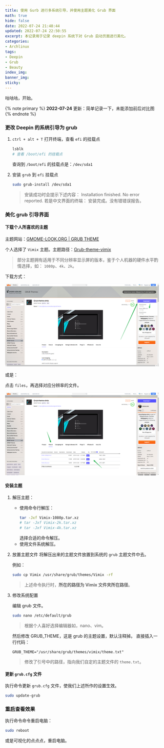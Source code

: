 ```yaml
---
title: 使用 Gurb 进行多系统引导，并使用主题美化 Grub 界面
math: true
hide: false
date: 2022-07-24 21:48:44
updated: 2022-07-24 22:50:55
excerpt: 本记录用于记录 deepin 系统下对 Grub 启动页面进行美化。
categories:
- Archlinux
tags:
- Deepin
- Grub
- Beauty
index_img:
banner_img:
sticky:
---
```


咕咕咕，开始。

{% note primary %}
**2022-07-24** 更新：简单记录一下，未能添加前后对比图
{% endnote %}

### 更改 Deepin 的系统引导为 grub

1. `ctrl + alt + T` 打开终端，查看 `efi` 的挂载点
   
    ```bash
    lsblk
    # 查看 /boot/efi 的挂载点 
    ```

    查询到 `/boot/efi` 的挂载点是：`/dev/sda1`
2. 安装 `grub` 到 `efi` 挂载点
   
   ```bash
   sudo grub-install /dev/sda1
   ```
   > 安装成功时会提示下述内容：
   > Installation finished. No error reported.
   > 若是中文界面的终端：
   > 安装完成。没有错错误报告。

### 美化 grub 引导界面

#### 下载个人所喜欢的主题

主题网站：[GMOME-LOOK.ORG | GRUB THEME](https://www.gnome-look.org/browse?cat=109&ord=rating)

个人选择了 `Vimix` 主题。主题路径：[Grub-theme-vimix](https://www.gnome-look.org/p/1009236)

> 部分主题拥有适用于不同分辨率显示屏的版本，鉴于个人机器的硬件水平酌情选择，如：
> `1080p`、`4k`、`2k`。

下载方式：

![](https://raw.githubusercontent.com/Muxiner/BlogImages/main/md_img20220724221058.png)

或是：

点击 `files`，再选择对应分辨率的文件。

![](https://raw.githubusercontent.com/Muxiner/BlogImages/main/md_img20220724221532.png)

#### 安装主题

1. 解压主题：
   + 使用命令行解压：
        ```bash
        tar -Jxf Vimix-1080p.tar.xz
        # tar -Jxf Vimix-2k.tar.xz
        # tar -Jxf Vimix-4k.tar.xz
        ```
      选择合适的命令解压。
   + 使用文件系统解压。 

2. 放置主题文件
   将解压出来的主题文件放置到系统的 `grub` 主题文件中去。

   例如：
   ```bash
   sudo cp Vimix /usr/share/grub/themes/Vimix -rf
   ```
   > 上述命令执行时，**所在的路径为 Vimix 文件夹所在路径**。

3. 修改系统配置

    编辑 grub 文件。

    ```bash
    sudo nano /etc/default/grub
    ```
    > 根据个人喜好选择编辑器如，nano、vim。

    然后修改 GRUB_THEME，这是 grub 的主题设置，默认注释掉。
    直接插入一行代码：
    ```
    GRUB_THEME="/usr/share/grub/themes/vimix/theme.txt"
    ```
    > 修改了引号中的路径，指向我们自定的主题文件的 `theme.txt`。

#### 更新 `grub.cfg` 文件

执行命令更新 `grub.cfg` 文件，使我们上述所作的设置生效。

```bash
sudo update-grub
```

### 重启查看效果

执行命令命令重启电脑：
```bash
sudo reboot
```

或是可视化的点点点，重启电脑。